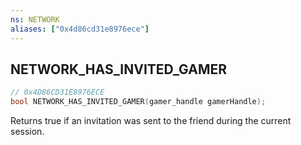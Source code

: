```yaml
---
ns: NETWORK
aliases: ["0x4d86cd31e8976ece"]
---
```

## NETWORK_HAS_INVITED_GAMER

```c
// 0x4D86CD31E8976ECE
bool NETWORK_HAS_INVITED_GAMER(gamer_handle gamerHandle);
```

Returns true if an invitation was sent to the friend during the current session.

